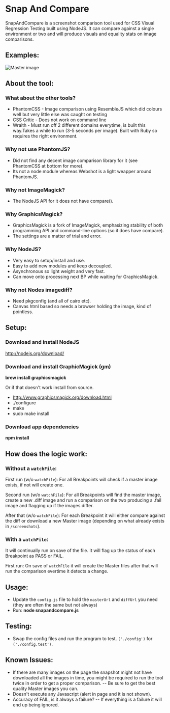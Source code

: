 # Snap And Compare

SnapAndCompare is a screenshot comparison tool used for CSS Visual Regression Testing built using NodeJS.
It can compare against a single environment or two and will produce visuals and equality stats on image comparisons.

## Examples:

![Master image](http://i866.photobucket.com/albums/ab227/craigtaub/about_zpsec20c088.jpg "Master image")



## About the tool:

### What about the other tools?
- PhantomCSS - Image comparison using ResembleJS which did colours well but very little else was caught on testing
- CSS Critic - Does not work on command line
- Wraith - Must run off 2 different domains everytime, is built this way.Takes a while to run (3-5 seconds per image). Built with Ruby so requires the right environment.

### Why not use PhantomJS?
- Did not find any decent image comparison library for it (see PhantomCSS at bottom for more).
- Its not a node module whereas Webshot is a light weapper around PhantomJS.

### Why not ImageMagick?
- The NodeJS API for it does not have compare().

### Why GraphicsMagick?
- GraphicsMagick is a fork of ImageMagick, emphasizing stability of both programming API and command-line options (so it does have compare). 
- The settings are a matter of trial and error.

### Why NodeJS?
- Very easy to setup/install and use.
- Easy to add new modules and keep decoupled.
- Asynchronous so light weight and very fast.
- Can move onto processing next BP while waiting for GraphicsMagick.

### Why not Nodes imagediff?
- Need pkgconfig (and all of cairo etc).
- Canvas html based so needs a browser holding the image, kind of pointless.

## Setup:

### Download and install NodeJS
http://nodejs.org/download/

### Download and install GraphicMagick (gm)
<b>brew install graphicsmagick</b>

Or if that doesn't work install from source.
- http://www.graphicsmagick.org/download.html 
- ./configure
- make
- sudo make install

### Download app dependencies
<b>npm install</b>

## How does the logic work:

### Without a `watchFile`:

First run (w/o `watchFile`):
For all Breakpoints will check if a master image exists, if not will create one.

Second run (w/o `watchFile`):
For all Breakpoints will find the master image, create a new .diff image and run a comparison on the two producing a .fail image and flagging up if the images differ. 

After that (w/o `watchFile`): 
For each Breakpoint it will either compare against the diff or download a new Master image (depending on what already exists in `/screenshots`).

### With a `watchFile`:
It will continually run on save of the file. It will flag up the status of each Breakpoint as PASS or FAIL.

First run:
On save of `watchFile` it will create the Master files after that will run the comparison evertime it detects a change.

## Usage:
- Update the `config.js` file to hold the `masterUrl` and `diffUrl` you need (they are often the same but not always)
- Run:
<b>node snapandcompare.js</b>

## Testing:
- Swap the config files and run the program to test. `('./config')` for `('./config.test')`.

## Known Issues:
- If there are many images on the page the snapshot might not have downloaded all the images in time, you might be required to run the tool twice in order to get a proper comparison.
-- Be sure to get the best quality Master images you can.
- Doesn't execute any Javascript (alert in page and it is not shown).
- Accuracy of FAIL, is it always a failure? 
-- If everything is a failure it will end up being ignored.

